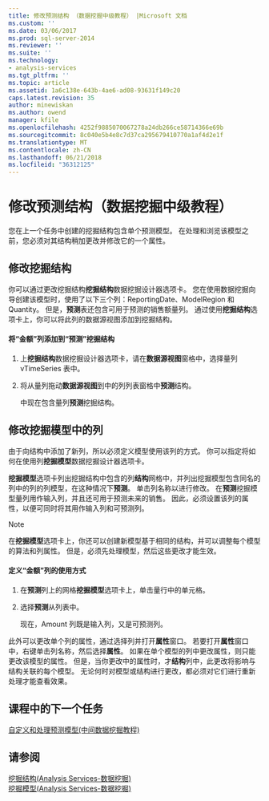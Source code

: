```yaml
---
title: 修改预测结构 （数据挖掘中级教程） |Microsoft 文档
ms.custom: ''
ms.date: 03/06/2017
ms.prod: sql-server-2014
ms.reviewer: ''
ms.suite: ''
ms.technology:
- analysis-services
ms.tgt_pltfrm: ''
ms.topic: article
ms.assetid: 1a6c138e-643b-4ae6-ad08-93631f149c20
caps.latest.revision: 35
author: minewiskan
ms.author: owend
manager: kfile
ms.openlocfilehash: 4252f9885070067278a24db266ce58714366e69b
ms.sourcegitcommit: 8c040e5b4e8c7d37ca295679410770a1af4d2e1f
ms.translationtype: MT
ms.contentlocale: zh-CN
ms.lasthandoff: 06/21/2018
ms.locfileid: "36312125"
---
```

# <a name="modifying-the-forecasting-structure-intermediate-data-mining-tutorial"></a>修改预测结构（数据挖掘中级教程）
  您在上一个任务中创建的挖掘结构包含单个预测模型。 在处理和浏览该模型之前，您必须对其结构稍加更改并修改它的一个属性。  
  
## <a name="modifying-the-mining-structure"></a>修改挖掘结构  
 你可以通过更改挖掘结构**挖掘结构**数据挖掘设计器选项卡。 您在使用数据挖掘向导创建该模型时，使用了以下三个列：ReportingDate、ModelRegion 和 Quantity。 但是，**预测**表还包含可用于预测的销售额量列。 通过使用**挖掘结构**选项卡上，你可以将此列的数据源视图添加到挖掘结构。  
  
#### <a name="to-add-the-amount-column-to-the-forecasting-mining-structure"></a>将“金额”列添加到“预测”挖掘结构  
  
1.  上**挖掘结构**数据挖掘设计器选项卡，请在**数据源视图**窗格中，选择量列 vTimeSeries 表中。  
  
2.  将从量列拖动**数据源视图**到中的列列表窗格中**预测**结构。  
  
     中现在包含量列**预测**挖掘结构。  
  
## <a name="modifying-the-columns-in-the-mining-model"></a>修改挖掘模型中的列  
 由于向结构中添加了新列，所以必须定义模型使用该列的方式。 你可以指定将如何在使用列**挖掘模型**数据挖掘设计器选项卡。  
  
 **挖掘模型**选项卡列出挖掘结构中包含的列**结构**网格中，并列出挖掘模型包含同名的列中的列的列模型，在这种情况下**预测**。 单击列名称以进行修改。 在**预测**挖掘模型量列用作输入列，并且还可用于预测未来的销售。 因此，必须设置该列的属性，以便可同时将其用作输入列和可预测列。  
  
> [!NOTE]  
>  在**挖掘模型**选项卡上，你还可以创建新模型基于相同的结构，并可以调整每个模型的算法和列属性。 但是，必须先处理模型，然后这些更改才能生效。  
  
#### <a name="to-define-how-the-amount-column-will-be-used"></a>定义“金额”列的使用方式  
  
1.  在**预测**列上的网格**挖掘模型**选项卡上，单击量行中的单元格。  
  
2.  选择**预测**从列表中。  
  
     现在，Amount 列既是输入列，又是可预测列。  
  
 此外可以更改单个列的属性，通过选择列并打开**属性**窗口。 若要打开**属性**窗口中，右键单击列名称，然后选择**属性**。 如果在单个模型的列中更改属性，则只能更改该模型的属性。 但是，当你更改中的属性时，才**结构**列中，此更改将影响与结构关联的每个模型。 无论何时对模型或结构进行更改，都必须对它们进行重新处理才能查看效果。  
  
## <a name="next-task-in-lesson"></a>课程中的下一个任务  
 [自定义和处理预测模型&#40;中间数据挖掘教程&#41;](../../2014/tutorials/customize-process-forecasting-model-intermediate-data-mining-tutorial.md)  
  
## <a name="see-also"></a>请参阅  
 [挖掘结构&#40;Analysis Services-数据挖掘&#41;](../../2014/analysis-services/data-mining/mining-structures-analysis-services-data-mining.md)   
 [挖掘模型&#40;Analysis Services-数据挖掘&#41;](../../2014/analysis-services/data-mining/mining-models-analysis-services-data-mining.md)  
  
  